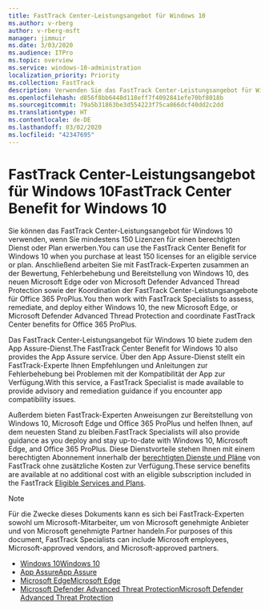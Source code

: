 ```yaml
---
title: FastTrack Center-Leistungsangebot für Windows 10
ms.author: v-rberg
author: v-rberg-msft
manager: jimmuir
ms.date: 3/03/2020
ms.audience: ITPro
ms.topic: overview
ms.service: windows-10-administration
localization_priority: Priority
ms.collection: FastTrack
description: Verwenden Sie das FastTrack Center-Leistungsangebot für Windows 10, wenn Sie *mindestens* 150 Lizenzen für einen berechtigten Dienst oder Plan erwerben.
ms.openlocfilehash: d856f8bb6448d118eff7f4092841efe70bf8018b
ms.sourcegitcommit: 79a5b31863be3d554223f75ca866dcf40dd2c2dd
ms.translationtype: HT
ms.contentlocale: de-DE
ms.lasthandoff: 03/02/2020
ms.locfileid: "42347695"
---
```

# <a name="fasttrack-center-benefit-for-windows-10"></a><span data-ttu-id="8e437-103">FastTrack Center-Leistungsangebot für Windows 10</span><span class="sxs-lookup"><span data-stu-id="8e437-103">FastTrack Center Benefit for Windows 10</span></span>

<span data-ttu-id="8e437-104">Sie können das FastTrack Center-Leistungsangebot für Windows 10 verwenden, wenn Sie mindestens 150 Lizenzen für einen berechtigten Dienst oder Plan erwerben.</span><span class="sxs-lookup"><span data-stu-id="8e437-104">You can use the FastTrack Center Benefit for Windows 10 when you purchase at least 150 licenses for an eligible service or plan.</span></span> <span data-ttu-id="8e437-105">Anschließend arbeiten Sie mit FastTrack-Experten zusammen an der Bewertung, Fehlerbehebung und Bereitstellung von Windows 10, des neuen Microsoft Edge oder von Microsoft Defender Advanced Thread Protection sowie der Koordination der FastTrack Center-Leistungsangebote für Office 365 ProPlus.</span><span class="sxs-lookup"><span data-stu-id="8e437-105">You then work with FastTrack Specialists to assess, remediate, and deploy either Windows 10, the new Microsoft Edge, or Microsoft Defender Advanced Thread Protection and coordinate FastTrack Center benefits for Office 365 ProPlus.</span></span> 

<span data-ttu-id="8e437-106">Das FastTrack Center-Leistungsangebot für Windows 10 biete zudem den App Assure-Dienst.</span><span class="sxs-lookup"><span data-stu-id="8e437-106">The FastTrack Center Benefit for Windows 10 also provides the App Assure service.</span></span> <span data-ttu-id="8e437-107">Über den App Assure-Dienst stellt ein FastTrack-Experte Ihnen Empfehlungen und Anleitungen zur Fehlerbehebung bei Problemen mit der Kompatibilität der App zur Verfügung.</span><span class="sxs-lookup"><span data-stu-id="8e437-107">With this service, a FastTrack Specialist is made available to provide advisory and remediation guidance if you encounter app compatibility issues.</span></span> 

<span data-ttu-id="8e437-108">Außerdem bieten FastTrack-Experten Anweisungen zur Bereitstellung von Windows 10, Microsoft Edge und Office 365 ProPlus und helfen Ihnen, auf dem neuesten Stand zu bleiben.</span><span class="sxs-lookup"><span data-stu-id="8e437-108">FastTrack Specialists will also provide guidance as you deploy and stay up-to-date with Windows 10, Microsoft Edge, and Office 365 ProPlus.</span></span> <span data-ttu-id="8e437-109">Diese Dienstvorteile stehen Ihnen mit einem berechtigten Abonnement innerhalb der [berechtigten Dienste und Pläne](M365-eligible-services-and-plans.md) von FastTrack ohne zusätzliche Kosten zur Verfügung.</span><span class="sxs-lookup"><span data-stu-id="8e437-109">These service benefits are available at no additional cost with an eligible subscription included in the FastTrack [Eligible Services and Plans](M365-eligible-services-and-plans.md).</span></span>
  
> [!NOTE]
> <span data-ttu-id="8e437-110">Für die Zwecke dieses Dokuments kann es sich bei FastTrack-Experten sowohl um Microsoft-Mitarbeiter, um von Microsoft genehmigte Anbieter und von Microsoft genehmigte Partner handeln.</span><span class="sxs-lookup"><span data-stu-id="8e437-110">For purposes of this document, FastTrack Specialists can include Microsoft employees, Microsoft-approved vendors, and Microsoft-approved partners.</span></span> 
    
- [<span data-ttu-id="8e437-111">Windows 10</span><span class="sxs-lookup"><span data-stu-id="8e437-111">Windows 10</span></span>](Win-10-windows-10.md)
- [<span data-ttu-id="8e437-112">App Assure</span><span class="sxs-lookup"><span data-stu-id="8e437-112">App Assure</span></span>](Win-10-app-assure.md)
- [<span data-ttu-id="8e437-113">Microsoft Edge</span><span class="sxs-lookup"><span data-stu-id="8e437-113">Microsoft Edge</span></span>](Win-10-microsoft-edge.md)
- [<span data-ttu-id="8e437-114">Microsoft Defender Advanced Threat Protection</span><span class="sxs-lookup"><span data-stu-id="8e437-114">Microsoft Defender Advanced Threat Protection</span></span>](Win-10-microsoft-defender-atp.md)
  

  

 